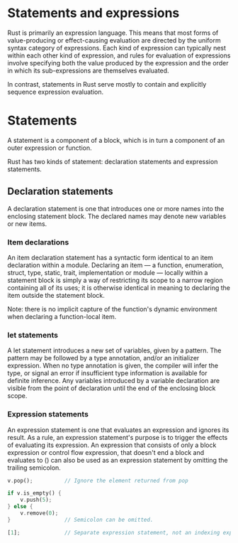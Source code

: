 # Statements and expressions

Rust is primarily an expression language. This means that most forms of value-producing or effect-causing evaluation are directed by the uniform syntax category of expressions. Each kind of expression can typically nest within each other kind of expression, and rules for evaluation of expressions involve specifying both the value produced by the expression and the order in which its sub-expressions are themselves evaluated.

In contrast, statements in Rust serve mostly to contain and explicitly sequence expression evaluation.


# Statements

A statement is a component of a block, which is in turn a component of an outer expression or function.

Rust has two kinds of statement: declaration statements and expression statements.


## Declaration statements

A declaration statement is one that introduces one or more names into the enclosing statement block. The declared names may denote new variables or new items.

### Item declarations

An item declaration statement has a syntactic form identical to an item declaration within a module. Declaring an item — a function, enumeration, struct, type, static, trait, implementation or module — locally within a statement block is simply a way of restricting its scope to a narrow region containing all of its uses; it is otherwise identical in meaning to declaring the item outside the statement block.

Note: there is no implicit capture of the function's dynamic environment when declaring a function-local item.

### let statements
A let statement introduces a new set of variables, given by a pattern. The pattern may be followed by a type annotation, and/or an initializer expression. When no type annotation is given, the compiler will infer the type, or signal an error if insufficient type information is available for definite inference. Any variables introduced by a variable declaration are visible from the point of declaration until the end of the enclosing block scope.


### Expression statements
An expression statement is one that evaluates an expression and ignores its result. As a rule, an expression statement's purpose is to trigger the effects of evaluating its expression. An expression that consists of only a block expression or control flow expression, that doesn't end a block and evaluates to () can also be used as an expression statement by omitting the trailing semicolon.

```rust
v.pop();          // Ignore the element returned from pop

if v.is_empty() {
    v.push(5);
} else {
    v.remove(0);
}                 // Semicolon can be omitted.

[1];              // Separate expression statement, not an indexing expression.
```
